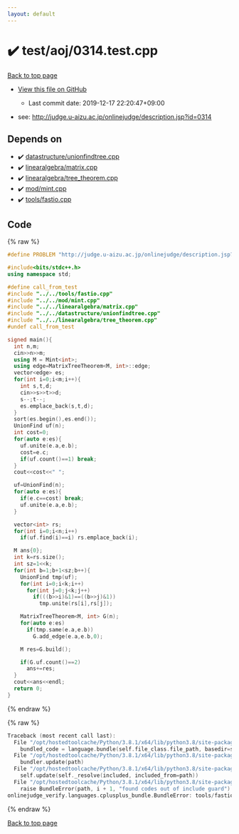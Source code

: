 ```yaml
---
layout: default
---
```


<!-- mathjax config similar to math.stackexchange -->
<script type="text/javascript" async
  src="https://cdnjs.cloudflare.com/ajax/libs/mathjax/2.7.5/MathJax.js?config=TeX-MML-AM_CHTML">
</script>
<script type="text/x-mathjax-config">
  MathJax.Hub.Config({
    TeX: { equationNumbers: { autoNumber: "AMS" }},
    tex2jax: {
      inlineMath: [ ['$','$'] ],
      processEscapes: true
    },
    "HTML-CSS": { matchFontHeight: false },
    displayAlign: "left",
    displayIndent: "2em"
  });
</script>

<script type="text/javascript" src="https://cdnjs.cloudflare.com/ajax/libs/jquery/3.4.1/jquery.min.js"></script>
<script src="https://cdn.jsdelivr.net/npm/jquery-balloon-js@1.1.2/jquery.balloon.min.js" integrity="sha256-ZEYs9VrgAeNuPvs15E39OsyOJaIkXEEt10fzxJ20+2I=" crossorigin="anonymous"></script>
<script type="text/javascript" src="../../../assets/js/copy-button.js"></script>
<link rel="stylesheet" href="../../../assets/css/copy-button.css" />


# :heavy_check_mark: test/aoj/0314.test.cpp

<a href="../../../index.html">Back to top page</a>

* <a href="{{ site.github.repository_url }}/blob/master/test/aoj/0314.test.cpp">View this file on GitHub</a>
    - Last commit date: 2019-12-17 22:20:47+09:00


* see: <a href="http://judge.u-aizu.ac.jp/onlinejudge/description.jsp?id=0314">http://judge.u-aizu.ac.jp/onlinejudge/description.jsp?id=0314</a>


## Depends on

* :heavy_check_mark: <a href="../../../library/datastructure/unionfindtree.cpp.html">datastructure/unionfindtree.cpp</a>
* :heavy_check_mark: <a href="../../../library/linearalgebra/matrix.cpp.html">linearalgebra/matrix.cpp</a>
* :heavy_check_mark: <a href="../../../library/linearalgebra/tree_theorem.cpp.html">linearalgebra/tree_theorem.cpp</a>
* :heavy_check_mark: <a href="../../../library/mod/mint.cpp.html">mod/mint.cpp</a>
* :heavy_check_mark: <a href="../../../library/tools/fastio.cpp.html">tools/fastio.cpp</a>


## Code

<a id="unbundled"></a>
{% raw %}
```cpp
#define PROBLEM "http://judge.u-aizu.ac.jp/onlinejudge/description.jsp?id=0314"

#include<bits/stdc++.h>
using namespace std;

#define call_from_test
#include "../../tools/fastio.cpp"
#include "../../mod/mint.cpp"
#include "../../linearalgebra/matrix.cpp"
#include "../../datastructure/unionfindtree.cpp"
#include "../../linearalgebra/tree_theorem.cpp"
#undef call_from_test

signed main(){
  int n,m;
  cin>>n>>m;
  using M = Mint<int>;
  using edge=MatrixTreeTheorem<M, int>::edge;
  vector<edge> es;
  for(int i=0;i<m;i++){
    int s,t,d;
    cin>>s>>t>>d;
    s--;t--;
    es.emplace_back(s,t,d);
  }
  sort(es.begin(),es.end());
  UnionFind uf(n);
  int cost=0;
  for(auto e:es){
    uf.unite(e.a,e.b);
    cost=e.c;
    if(uf.count()==1) break;
  }
  cout<<cost<<" ";

  uf=UnionFind(n);
  for(auto e:es){
    if(e.c==cost) break;
    uf.unite(e.a,e.b);
  }

  vector<int> rs;
  for(int i=0;i<n;i++)
    if(uf.find(i)==i) rs.emplace_back(i);

  M ans{0};
  int k=rs.size();
  int sz=1<<k;
  for(int b=1;b+1<sz;b++){
    UnionFind tmp(uf);
    for(int i=0;i<k;i++)
      for(int j=0;j<k;j++)
        if(((b>>i)&1)==((b>>j)&1))
          tmp.unite(rs[i],rs[j]);

    MatrixTreeTheorem<M, int> G(n);
    for(auto e:es)
      if(tmp.same(e.a,e.b))
        G.add_edge(e.a,e.b,0);

    M res=G.build();

    if(G.uf.count()==2)
      ans+=res;
  }
  cout<<ans<<endl;
  return 0;
}

```
{% endraw %}

<a id="bundled"></a>
{% raw %}
```cpp
Traceback (most recent call last):
  File "/opt/hostedtoolcache/Python/3.8.1/x64/lib/python3.8/site-packages/onlinejudge_verify/docs.py", line 347, in write_contents
    bundled_code = language.bundle(self.file_class.file_path, basedir=self.cpp_source_path)
  File "/opt/hostedtoolcache/Python/3.8.1/x64/lib/python3.8/site-packages/onlinejudge_verify/languages/cplusplus.py", line 63, in bundle
    bundler.update(path)
  File "/opt/hostedtoolcache/Python/3.8.1/x64/lib/python3.8/site-packages/onlinejudge_verify/languages/cplusplus_bundle.py", line 182, in update
    self.update(self._resolve(included, included_from=path))
  File "/opt/hostedtoolcache/Python/3.8.1/x64/lib/python3.8/site-packages/onlinejudge_verify/languages/cplusplus_bundle.py", line 151, in update
    raise BundleError(path, i + 1, "found codes out of include guard")
onlinejudge_verify.languages.cplusplus_bundle.BundleError: tools/fastio.cpp: line 5: found codes out of include guard

```
{% endraw %}

<a href="../../../index.html">Back to top page</a>

